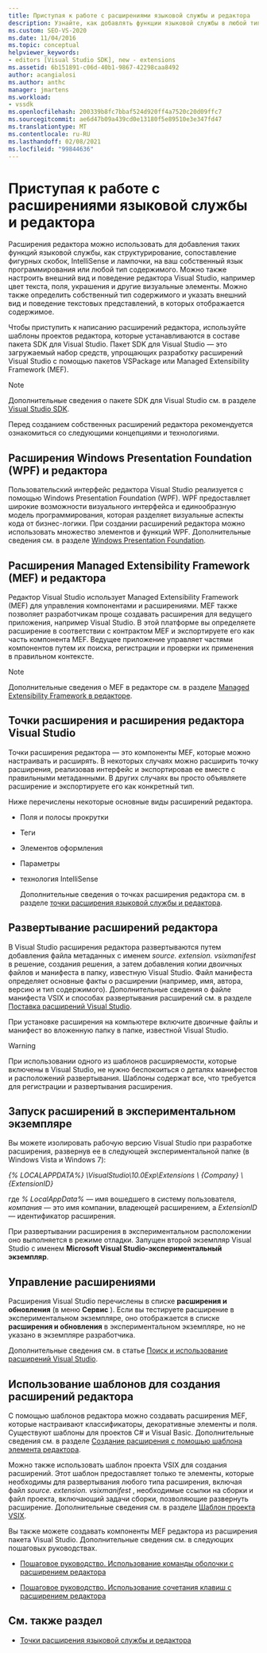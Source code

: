 ```yaml
---
title: Приступая к работе с расширениями языковой службы и редактора
description: Узнайте, как добавлять функции языковой службы в любой тип содержимого и настраивать внешний вид и поведение редактора Visual Studio.
ms.custom: SEO-VS-2020
ms.date: 11/04/2016
ms.topic: conceptual
helpviewer_keywords:
- editors [Visual Studio SDK], new - extensions
ms.assetid: 6b151891-c06d-40b1-9867-42298caa8492
author: acangialosi
ms.author: anthc
manager: jmartens
ms.workload:
- vssdk
ms.openlocfilehash: 200339b8fc7bbaf524d920ff4a7520c20d09ffc7
ms.sourcegitcommit: ae6d47b09a439cd0e13180f5e89510e3e347fd47
ms.translationtype: MT
ms.contentlocale: ru-RU
ms.lasthandoff: 02/08/2021
ms.locfileid: "99844636"
---
```

# <a name="get-started-with-language-service-and-editor-extensions"></a>Приступая к работе с расширениями языковой службы и редактора

Расширения редактора можно использовать для добавления таких функций языковой службы, как структурирование, сопоставление фигурных скобок, IntelliSense и лампочки, на ваш собственный язык программирования или любой тип содержимого. Можно также настроить внешний вид и поведение редактора Visual Studio, например цвет текста, поля, украшения и другие визуальные элементы. Можно также определить собственный тип содержимого и указать внешний вид и поведение текстовых представлений, в которых отображается содержимое.

 Чтобы приступить к написанию расширений редактора, используйте шаблоны проектов редактора, которые устанавливаются в составе пакета SDK для Visual Studio. Пакет SDK для Visual Studio — это загружаемый набор средств, упрощающих разработку расширений Visual Studio с помощью пакетов VSPackage или Managed Extensibility Framework (MEF).

> [!NOTE]
> Дополнительные сведения о пакете SDK для Visual Studio см. в разделе [Visual Studio SDK](../extensibility/visual-studio-sdk.md).

 Перед созданием собственных расширений редактора рекомендуется ознакомиться со следующими концепциями и технологиями.

## <a name="the-windows-presentation-foundation-wpf-and-editor-extensions"></a>Расширения Windows Presentation Foundation (WPF) и редактора

 Пользовательский интерфейс редактора Visual Studio реализуется с помощью Windows Presentation Foundation (WPF). WPF предоставляет широкие возможности визуального интерфейса и единообразную модель программирования, которая разделяет визуальные аспекты кода от бизнес-логики. При создании расширений редактора можно использовать множество элементов и функций WPF. Дополнительные сведения см. в разделе [Windows Presentation Foundation](/dotnet/framework/wpf/index).

## <a name="the-managed-extensibility-framework-mef-and-editor-extensions"></a>Расширения Managed Extensibility Framework (MEF) и редактора

 Редактор Visual Studio использует Managed Extensibility Framework (MEF) для управления компонентами и расширениями. MEF также позволяет разработчикам проще создавать расширения для ведущего приложения, например Visual Studio. В этой платформе вы определяете расширение в соответствии с контрактом MEF и экспортируете его как часть компонента MEF. Ведущее приложение управляет частями компонентов путем их поиска, регистрации и проверки их применения в правильном контексте.

> [!NOTE]
> Дополнительные сведения о MEF в редакторе см. в разделе [Managed Extensibility Framework в редакторе](../extensibility/managed-extensibility-framework-in-the-editor.md).

## <a name="visual-studio-editor-extension-points-and-extensions"></a>Точки расширения и расширения редактора Visual Studio

 Точки расширения редактора — это компоненты MEF, которые можно настраивать и расширять. В некоторых случаях можно расширить точку расширения, реализовав интерфейс и экспортировав ее вместе с правильными метаданными. В других случаях вы просто объявляете расширение и экспортируете его как конкретный тип.

 Ниже перечислены некоторые основные виды расширений редактора.

- Поля и полосы прокрутки

- Теги

- Элементов оформления

- Параметры

- технология IntelliSense

  Дополнительные сведения о точках расширения редактора см. в разделе [точки расширения языковой службы и редактора](../extensibility/language-service-and-editor-extension-points.md).

## <a name="deploying-editor-extensions"></a>Развертывание расширений редактора

 В Visual Studio расширения редактора развертываются путем добавления файла метаданных с именем *source. extension. vsixmanifest* в решение, создания решения, а затем добавления копии двоичных файлов и манифеста в папку, известную Visual Studio. Файл манифеста определяет основные факты о расширении (например, имя, автора, версию и тип содержимого). Дополнительные сведения о файле манифеста VSIX и способах развертывания расширений см. в разделе [Поставка расширений Visual Studio](../extensibility/shipping-visual-studio-extensions.md).

 При установке расширения на компьютере включите двоичные файлы и манифест во вложенную папку в папке, известной Visual Studio.

> [!WARNING]
> При использовании одного из шаблонов расширяемости, которые включены в Visual Studio, не нужно беспокоиться о деталях манифестов и расположений развертывания. Шаблоны содержат все, что требуется для регистрации и развертывания расширения.

## <a name="run-extensions-in-the-experimental-instance"></a>Запуск расширений в экспериментальном экземпляре

 Вы можете изолировать рабочую версию Visual Studio при разработке расширения, развернув ее в следующей экспериментальной папке (в Windows Vista и Windows 7):

 *{% LOCALAPPDATA%} \VisualStudio\10.0Exp\Extensions \\ {Company} \\ {ExtensionID}*

 где *% LocalAppData%* — имя вошедшего в систему пользователя, *компания* — это имя компании, владеющей расширением, а *ExtensionID* — идентификатор расширения.

 При развертывании расширения в экспериментальном расположении оно выполняется в режиме отладки. Запущен второй экземпляр Visual Studio с именем **Microsoft Visual Studio-экспериментальный экземпляр**.

## <a name="manage-extensions"></a>Управление расширениями

 Расширения Visual Studio перечислены в списке **расширения и обновления** (в меню **Сервис** ). Если вы тестируете расширение в экспериментальном экземпляре, оно отображается в списке **расширения и обновления** в экспериментальном экземпляре, но не указано в экземпляре разработчика.

 Дополнительные сведения см. в статье [Поиск и использование расширений Visual Studio](../ide/finding-and-using-visual-studio-extensions.md).

## <a name="use-templates-to-create-editor-extensions"></a>Использование шаблонов для создания расширений редактора

 С помощью шаблонов редактора можно создавать расширения MEF, которые настраивают классификаторы, декоративные элементы и поля. Существуют шаблоны для проектов C# и Visual Basic. Дополнительные сведения см. в разделе [Создание расширения с помощью шаблона элемента редактора](../extensibility/creating-an-extension-with-an-editor-item-template.md).

 Можно также использовать шаблон проекта VSIX для создания расширений. Этот шаблон предоставляет только те элементы, которые необходимы для развертывания любого типа расширения, включая файл *source. extension. vsixmanifest* , необходимые ссылки на сборки и файл проекта, включающий задачи сборки, позволяющие развернуть расширение. Дополнительные сведения см. в разделе [Шаблон проекта VSIX](../extensibility/vsix-project-template.md).

 Вы также можете создавать компоненты MEF редактора из расширения пакета Visual Studio. Дополнительные сведения см. в следующих пошаговых руководствах.

- [Пошаговое руководство. Использование команды оболочки с расширением редактора](../extensibility/walkthrough-using-a-shell-command-with-an-editor-extension.md)

- [Пошаговое руководство. Использование сочетания клавиш с расширением редактора](../extensibility/walkthrough-using-a-shortcut-key-with-an-editor-extension.md)

## <a name="see-also"></a>См. также раздел

- [Точки расширения языковой службы и редактора](../extensibility/language-service-and-editor-extension-points.md)
